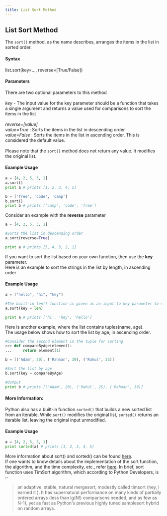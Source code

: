 ```yaml
---
title: List Sort Method
---
```

## List Sort Method

The `sort()` method, as the name describes, arranges the items in the list in sorted order.

#### Syntax

list.sort(key=…,  reverse=[True/False])

#### Parameters

There are two optional parameters to this method
<br><br>
<i>key</i> - The input value for the key parameter should be a function that takes a single argument 	and returns a value used for comparisons to sort the items in the list
<br><br>
<i>reverse=[value]</i>
<br>
<i>value=True</i> : Sorts the items in the list in descending order
<br>
<i>value=False</i> : Sorts the items in the list in ascending order. This is considered the default value.
<br><br>
Please note that the `sort()` method does not return any value. It modifies the original list.

#### Example Usage

```py
a = [4, 2, 5, 3, 1]
a.sort()
print a # prints [1, 2, 3, 4, 5]

b = ['free', 'code', 'camp']
b.sort()
print b # prints ['camp', 'code', 'free']
```

Consider an example with the <b>reverse</b> parameter

```py
a = [4, 2, 5, 3, 1]

#Sorts the list in descending order
a.sort(reverse=True)

print a # prints [5, 4, 3, 2, 1]
```

If you want to sort the list based on your own function, then use the <b>key</b> parameter. 
<br>Here is an example to sort the strings in the list by length, in ascending order

#### Example Usage

```py
a = ["hello", "hi", "hey"]

#The built-in len() function is given as an input to key parameter to sort the strings by length
a.sort(key = len) 

print a # prints ['hi', 'hey', 'hello']
```

Here is another example, where the list contains tuples(name, age). <br>The usage below shows how to sort the list by age, in ascending order.

```py
#Consider the second element in the tuple for sorting
>>> def compareByAge(element):
...     return element[1]

b = [('Adam', 20), ('Rahman', 30), ('Rahul', 25)]

#Sort the list by age
b.sort(key = compareByAge)

#Output
print b # prints [('Adam', 20), ('Rahul', 25), ('Rahman', 30)]
```

#### More Information:

Python also has a built-in function `sorted()` that builds a new sorted list from an iterable. While `sort()` modifies the original list, `sorted()` returns an iterable list, leaving the original input unmodified.

#### Example Usage

```py
a = [4, 2, 5, 3, 1]
print sorted(a) # prints [1, 2, 3, 4, 5]
```
More information about sort() and sorted() can be found <a href='https://docs.python.org/3.6/tutorial/datastructures.html' target='_blank' rel='nofollow'>here</a>.  
If one wants to know details about the implementation of the sort function, the algorithm, and the time complexity, etc., refer <a href='http://svn.python.org/projects/python/trunk/Objects/listsort.txt' target='_blank' rel='nofollow'>here</a>. In brief, sort function uses TimSort algorithm, which according to Python Developers, is :-  
>an adaptive, stable, natural mergesort, modestly called
timsort (hey, I earned it <wink>).  It has supernatural performance on many
kinds of partially ordered arrays (less than lg(N!) comparisons needed, and
as few as N-1), yet as fast as Python's previous highly tuned samplesort
hybrid on random arrays.